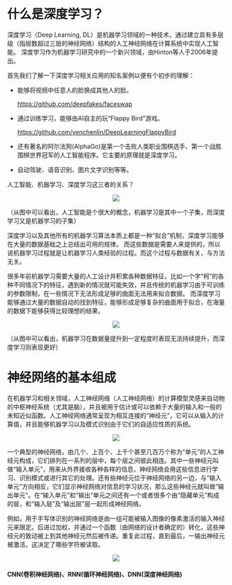 # 什么是深度学习？

深度学习（Deep Learning, DL）是机器学习领域的一种技术，通过建立具有多层级（指层数超过三层的神经网络）结构的人工神经网络在计算系统中实现人工智能。
深度学习作为机器学习研究中的一个新兴领域，由Hinton等人于2006年提出。


首先我们了解一下深度学习相关应用的知名案例以便有个初步的理解：

* 能够将视频中任意人的脸换成其他人的脸。

    https://github.com/deepfakes/faceswap

* 通过训练学习，能够由AI自主的玩“Flappy Bird”游戏。

    https://github.com/yenchenlin/DeepLearningFlappyBird

* 还有著名的阿尔法狗(AlphaGo)是第一个击败人类职业围棋选手、第一个战胜围棋世界冠军的人工智能程序。它主要的原理就是深度学习。 
* 自动驾驶、语音识别、图片文字识别等等。

人工智能、机器学习、深度学习这三者的关系？

<p align="center">
  <img src="https://github.com/kebiao/deeplearning/blob/master/screenshots/tutorial/getting_started_1.png">
</p>

（从图中可以看出，人工智能是个很大的概念，机器学习是其中一个子集，而深度学习又是机器学习的子集）


深度学习以及其他所有的机器学习算法本质上都是一种“拟合”机制，深度学习能够在大量的数据基础之上总结出可用的规律。
而这些数据是需要人来提供的，所以说机器学习过程就是让机器学习人类经验的过程。而这个过程与数据有关，与方法无关。


很多年前机器学习需要大量的人工设计并积累各种数据特征，比如一个字“柯”的各种不同情况下的特征，遇到新的情况就可能失效，并且传统的机器学习由于可训练的参数限制，在一些情况下无法形成足够的曲面无法用来拟合数据。
而深度学习能够通过大量的数据自动的找到特征，能够形成足够复杂的曲面用于拟合，在海量的数据下能够获得比较理想的结果。

<p align="center">
  <img src="https://github.com/kebiao/deeplearning/blob/master/screenshots/tutorial/getting_started_2.png">
</p>

（从图中可以看出，机器学习在数据量提升到一定程度时表现无法持续提升，而深度学习则表现更好）

# 神经网络的基本组成

在机器学习和相关领域，人工神经网络（人工神经网络）的计算模型灵感来自动物的中枢神经系统（尤其是脑），并且被用于估计或可以依赖于大量的输入和一般的未知近似函数。人工神经网络通常呈现为相互连接的“神经元”，它可以从输入的计算值，并且能够机器学习以及模式识别由于它们的自适应性质的系统。

<p align="center">
  <img src="https://github.com/kebiao/deeplearning/blob/master/screenshots/tutorial/getting_started_3.png">
</p>

一个典型的神经网络，由几个、上百个、上千个甚至几百万个称为“单元”的人工神经元构成，它们排列在一系列的层中，每个层之间彼此相连。其中一些神经元叫做“输入单元”，用来从外界接收各种各样的信息，神经网络会用这些信息进行学习、识别模式或进行其它的处理。还有些神经元位于神经网络的另一边，与“输入单元”方向相反，它们显示神经网络对信息的学习状况，那么这些神经元就叫做“输出单元”。在“输入单元”和“输出”单元之间还有一个或者很多个由“隐藏单元”构成的层，和“输入层”及“输出层”层一起形成神经网络。


例如，用于手写体识别的神经网络是由一组可能被输入图像的像素激活的输入神经元来限定。后进过加权，并通过一个函数（由网络的设计者确定的）转化，这些神经元的致动被上到其他神经元然后被传递。重复此过程，直到最后，一输出神经元被激活。这决定了哪些字符被读取。

<p align="center">
  <img src="https://github.com/kebiao/deeplearning/blob/master/screenshots/tutorial/getting_started_4.png">
</p>

#### CNN(卷积神经网络)、RNN(循环神经网络)、DNN(深度神经网络)
